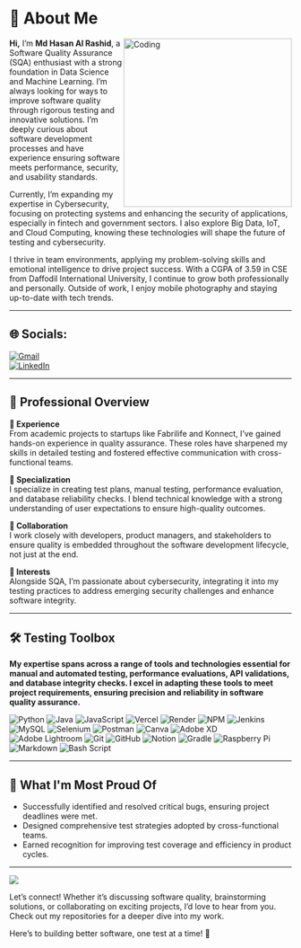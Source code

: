 # 💫 About Me

<img align="right" alt="Coding" width="300" src="https://i.pinimg.com/originals/e4/26/70/e426702edf874b181aced1e2fa5c6cde.gif">

**Hi,** I’m **Md Hasan Al Rashid**, a Software Quality Assurance (SQA) enthusiast with a strong foundation in Data Science and Machine Learning. I’m always looking for ways to improve software quality through rigorous testing and innovative solutions. I’m deeply curious about software development processes and have experience ensuring software meets performance, security, and usability standards.

Currently, I’m expanding my expertise in Cybersecurity, focusing on protecting systems and enhancing the security of applications, especially in fintech and government sectors. I also explore Big Data, IoT, and Cloud Computing, knowing these technologies will shape the future of testing and cybersecurity.

I thrive in team environments, applying my problem-solving skills and emotional intelligence to drive project success. With a CGPA of 3.59 in CSE from Daffodil International University, I continue to grow both professionally and personally. Outside of work, I enjoy mobile photography and staying up-to-date with tech trends.

---

## 🌐 Socials:
[![Gmail](https://img.shields.io/badge/Gmail-D14836?style=for-the-badge&logo=gmail&logoColor=white)](mailto:dev.mdhasan@gmail.com)  
[![LinkedIn](https://img.shields.io/badge/LinkedIn-0077B5?style=for-the-badge&logo=linkedin&logoColor=white)](https://linkedin.com/in/nirrjhorr)

---

## 🏢 Professional Overview

**💼 Experience**  
From academic projects to startups like Fabrilife and Konnect, I’ve gained hands-on experience in quality assurance. These roles have sharpened my skills in detailed testing and fostered effective communication with cross-functional teams.

**🎯 Specialization**  
I specialize in creating test plans, manual testing, performance evaluation, and database reliability checks. I blend technical knowledge with a strong understanding of user expectations to ensure high-quality outcomes.

**🤝 Collaboration**  
I work closely with developers, product managers, and stakeholders to ensure quality is embedded throughout the software development lifecycle, not just at the end.

**🔐 Interests**  
Alongside SQA, I’m passionate about cybersecurity, integrating it into my testing practices to address emerging security challenges and enhance software integrity.

---

## 🛠️ Testing Toolbox  

**My expertise spans across a range of tools and technologies essential for manual and automated testing, performance evaluations, API validations, and database integrity checks. I excel in adapting these tools to meet project requirements, ensuring precision and reliability in software quality assurance.**

![Python](https://img.shields.io/badge/python-3670A0?style=for-the-badge&logo=python&logoColor=ffdd54) ![Java](https://img.shields.io/badge/java-%23ED8B00.svg?style=for-the-badge&logo=openjdk&logoColor=white) ![JavaScript](https://img.shields.io/badge/javascript-%23323330.svg?style=for-the-badge&logo=javascript&logoColor=%23F7DF1E) ![Vercel](https://img.shields.io/badge/vercel-%23000000.svg?style=for-the-badge&logo=vercel&logoColor=white) ![Render](https://img.shields.io/badge/Render-%46E3B7.svg?style=for-the-badge&logo=render&logoColor=white) ![NPM](https://img.shields.io/badge/NPM-%23CB3837.svg?style=for-the-badge&logo=npm&logoColor=white) ![Jenkins](https://img.shields.io/badge/jenkins-%232C5263.svg?style=for-the-badge&logo=jenkins&logoColor=white) ![MySQL](https://img.shields.io/badge/mysql-4479A1.svg?style=for-the-badge&logo=mysql&logoColor=white) ![Selenium](https://img.shields.io/badge/-selenium-CB02A?style=for-the-badge&logo=selenium&logoColor=white)  ![Postman](https://img.shields.io/badge/Postman-FF6C37?style=for-the-badge&logo=Postman&logoColor=white) ![Canva](https://img.shields.io/badge/Canva-%2300C4CC.svg?style=for-the-badge&logo=Canva&logoColor=white) ![Adobe XD](https://img.shields.io/badge/Adobe%20XD-470137?style=for-the-badge&logo=Adobe%20XD&logoColor=#FF61F6) ![Adobe Lightroom](https://img.shields.io/badge/Adobe%20Lightroom-31A8FF.svg?style=for-the-badge&logo=Adobe%20Lightroom&logoColor=white) ![Git](https://img.shields.io/badge/git-%23F05033.svg?style=for-the-badge&logo=git&logoColor=white) ![GitHub](https://img.shields.io/badge/github-%23121011.svg?style=for-the-badge&logo=github&logoColor=white) ![Notion](https://img.shields.io/badge/Notion-%23000000.svg?style=for-the-badge&logo=notion&logoColor=white) ![Gradle](https://img.shields.io/badge/Gradle-02303A.svg?style=for-the-badge&logo=Gradle&logoColor=white) ![Raspberry Pi](https://img.shields.io/badge/-Raspberry_Pi-C51A4A?style=for-the-badge&logo=Raspberry-Pi) ![Markdown](https://img.shields.io/badge/markdown-%23000000.svg?style=for-the-badge&logo=markdown&logoColor=white) ![Bash Script](https://img.shields.io/badge/bash_script-%23121011.svg?style=for-the-badge&logo=gnu-bash&logoColor=white)

---

## 🔄 What I'm Most Proud Of

- Successfully identified and resolved critical bugs, ensuring project deadlines were met.
- Designed comprehensive test strategies adopted by cross-functional teams.
- Earned recognition for improving test coverage and efficiency in product cycles.

---

[![](https://visitcount.itsvg.in/api?id=nirrjhorr&icon=0&color=0)](https://visitcount.itsvg.in)

Let’s connect! Whether it’s discussing software quality, brainstorming solutions, or collaborating on exciting projects, I’d love to hear from you. Check out my repositories for a deeper dive into my work.

Here’s to building better software, one test at a time! 🌟


